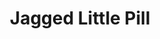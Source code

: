 ---
title: Jagged Little Pill
poster: /assets/uploads/jagged.jpg
header: ''
description: >-
  The acclaimed new musical featuring the music of singer-songwriter Alanis
  Morissette.
theater: Broadhurst Theatre
preview: '2019-11-03'
opening: '2019-12-05'
closing: ''
tonyaward: false
criticspick: true
trailer: 'https://www.youtube.com/watch?v=5teNqef7S88'
website: 'https://jaggedlittlepill.com'
alert: 'Returns Oct 21'
tickets:
  - highlight: true
    info: 'http://jaggedlottery.com/'
    title: $40 Lottery
    type: digitalLottery
  - highlight: false
    info: >-
      Available on the day of the performance. Where: Broadhurst Theatre box
      office Time: 10 AM Tuesday-Saturday, noon Sunday ID: N/A Payment Method:
      Cash or credit card Tickets Per Person: Limit 2 Seat Locations: Determined
      at the discretion of the box office Number of Tickets Available: Subject
      to daily availability.
    title: $40 Rush
    type: rush
  - highlight: false
    info: 'https://www.telecharge.com/Broadway/Jagged-Little-Pill/Ticket'
    title: $89-$179
    type: regular
---